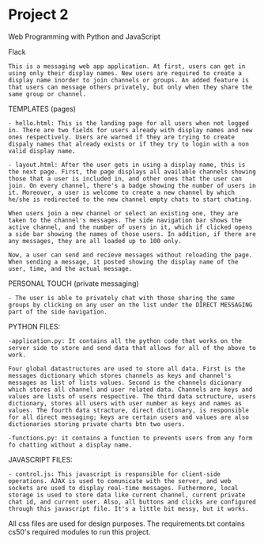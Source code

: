 # Project 2

Web Programming with Python and JavaScript

Flack

    This is a messaging web app application. At first, users can get in using only their display names. New users are required to create a display name inorder to join channels or groups. An added feature is that users can message others privately, but only when they share the same group or channel.

TEMPLATES (pages)

    - hello.html: This is the landing page for all users when not logged in. There are two fields for users already with display names and new ones respectively. Users are warned if they are trying to create dispaly names that already exists or if they try to login with a non valid display name.

    - layout.html: After the user gets in using a display name, this is the next page. First, the page displays all available channels showing those that a user is included in, and other ones that the user can join. On every channel, there's a badge showing the number of users in it. Moreover, a user is welcome to create a new channel by which he/she is redirected to the new channel empty chats to start chating. 
    
    When users join a new channel or select an existing one, they are taken to the channel's messages. The side navigation bar shows the active channel, and the number of users in it, which if clicked opens a side bar showing the names of those users. In addition, if there are any messages, they are all loaded up to 100 only.

    Now, a user can send and recieve messages without reloading the page. When sending a message, it posted showing the display name of the user, time, and the actual message. 

PERSONAL TOUCH (private messaging)

    - The user is able to privately chat with those sharing the same groups by clicking on any user on the list under the DIRECT MESSAGING part of the side navigation.

PYTHON FILES:

    -application.py: It contains all the python code that works on the server side to store and send data that allows for all of the above to work. 
    
    Four global datastructures are used to store all data. First is the messages dictionary which stores channels as keys and channel's messages as list of lists values. Second is the channels dicionary which stores all channel and user related data. Channels are keys and values are lists of users respective. The third data sctructure, users dictionary, stores all users with user number as keys and names as values. The fourth data stracture, direct dictionary, is responsible for all direct messaging; keys are certain users and values are also dictionaries storing private charts btn two users.

    -functions.py: it contains a function to prevents users from any form fo chatting without a display name.

JAVASCRIPT FILES:

    - control.js: This javascript is responsible for client-side operations. AJAX is used to comunicate with the server, and web sockets are used to display real-time messages. Futhermore, local storage is used to store data like current channel, current private chat id, and current user. Also, all buttons and clicks are configured through this javascript file. It's a little bit messy, but it works. 

All css files are used for design purposes. The requirements.txt contains cs50's required modules to run this project.